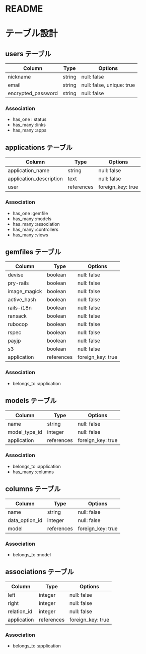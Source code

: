 # README



# テーブル設計

## users テーブル

| Column             | Type       | Options                   |
| ------------------ | ---------- | ------------------------- |
| nickname           | string     | null: false               |
| email              | string     | null: false, unique: true |
| encrypted_password | string     | null: false               |

### Association

- has_one : status
- has_many :links
- has_many :apps


## applications テーブル

| Column                  | Type       | Options           |
| ----------------------- | ---------- | ----------------- |
| application_name        | string     | null: false       |
| application_description | text       | null: false       |
| user                    | references | foreign_key: true |

### Association

- has_one :gemfile
- has_many :models
- has_many :association
- has_many :controllers
- has_many :views


## gemfiles テーブル

| Column       | Type       | Options           |
| ------------ | ---------- | ----------------- |
| devise       | boolean    | null: false       |
| pry-rails    | boolean    | null: false       |
| image_magick | boolean    | null: false       |
| active_hash  | boolean    | null: false       |
| rails-i18n   | boolean    | null: false       |
| ransack      | boolean    | null: false       |
| rubocop      | boolean    | null: false       |
| rspec        | boolean    | null: false       |
| payjp        | boolean    | null: false       |
| s3           | boolean    | null: false       |
| application  | references | foreign_key: true |

### Association

- belongs_to :application


## models テーブル

| Column        | Type       | Options           |
| ------------- | ---------- | ----------------- |
| name          | string     | null: false       |
| model_type_id | integer    | null: false       |
| application   | references | foreign_key: true |

### Association

- belongs_to :application
- has_many :columns


## columns テーブル

| Column         | Type       | Options           |
| -------------- | ---------- | ----------------- |
| name           | string     | null: false       |
| data_option_id | integer    | null: false       |
| model          | references | foreign_key: true |

### Association

- belongs_to :model


## associations テーブル

| Column      | Type       | Options           |
| ----------- | ---------- | ----------------- |
| left        | integer    | null: false       |
| right       | integer    | null: false       |
| relation_id | integer    | null: false       |
| application | references | foreign_key: true |


### Association

- belongs_to :application

